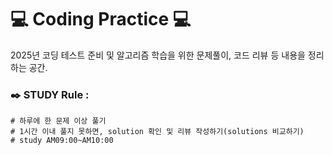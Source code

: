 # **💻 Coding Practice 💻️**
2025년 코딩 테스트 준비 및 알고리즘 학습을 위한 문제풀이, 코드 리뷰 등 내용을 정리하는 공간.   

### ✒️ STUDY Rule :

```
# 하루에 한 문제 이상 풀기
# 1시간 이내 풀지 못하면, solution 확인 및 리뷰 작성하기(solutions 비교하기)
# study AM09:00~AM10:00
```